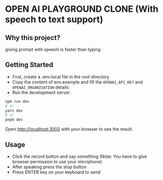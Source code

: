 # OPEN AI PLAYGROUND CLONE (With speech to text support)

## Why this project?

giving prompt with speech is faster than typing

## Getting Started

- First, create a .env.local file in the root directory
- Copy the content of env.example and fill the `OPENAI_API_KEY` and `OPENAI_ORGANISATION` details
- Run the development server:

```bash
npm run dev
# or
yarn dev
# or
pnpm dev
```

Open [http://localhost:3000](http://localhost:3000) with your browser to see the result.

## Usage

- Click the record button and say something
  (Note: You have to give browser permission to use your micriphone)
- After speaking press the stop button
- Press ENTER key on your keyboard to send
